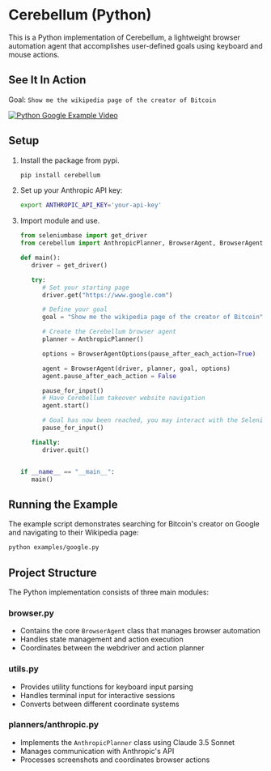 # Cerebellum (Python)

This is a Python implementation of Cerebellum, a lightweight browser automation agent that accomplishes user-defined goals using keyboard and mouse actions.

## See It In Action

Goal: `Show me the wikipedia page of the creator of Bitcoin`

[![Python Google Example Video](https://github.com/user-attachments/assets/f8b55647-9f06-4cef-81a2-ea72f4cc6e6b)](https://github.com/user-attachments/assets/f8b55647-9f06-4cef-81a2-ea72f4cc6e6b)

## Setup

1. Install the package from pypi.

   ```bash
   pip install cerebellum
   ```

2. Set up your Anthropic API key:
   ```bash
   export ANTHROPIC_API_KEY='your-api-key'
   ```

3. Import module and use.

   ```python
   from seleniumbase import get_driver
   from cerebellum import AnthropicPlanner, BrowserAgent, BrowserAgentOptions, pause_for_input

   def main():
      driver = get_driver()

      try:
         # Set your starting page
         driver.get("https://www.google.com")

         # Define your goal
         goal = "Show me the wikipedia page of the creator of Bitcoin"

         # Create the Cerebellum browser agent
         planner = AnthropicPlanner()

         options = BrowserAgentOptions(pause_after_each_action=True)

         agent = BrowserAgent(driver, planner, goal, options)
         agent.pause_after_each_action = False

         pause_for_input()
         # Have Cerebellum takeover website navigation
         agent.start()

         # Goal has now been reached, you may interact with the Selenium driver any way you want
         pause_for_input()

      finally:
         driver.quit()


   if __name__ == "__main__":
      main()

   ```

## Running the Example

The example script demonstrates searching for Bitcoin's creator on Google and navigating to their Wikipedia page:

```bash
python examples/google.py
```

## Project Structure

The Python implementation consists of three main modules:

### browser.py
- Contains the core `BrowserAgent` class that manages browser automation
- Handles state management and action execution
- Coordinates between the webdriver and action planner

### utils.py
- Provides utility functions for keyboard input parsing
- Handles terminal input for interactive sessions
- Converts between different coordinate systems

### planners/anthropic.py
- Implements the `AnthropicPlanner` class using Claude 3.5 Sonnet
- Manages communication with Anthropic's API
- Processes screenshots and coordinates browser actions

